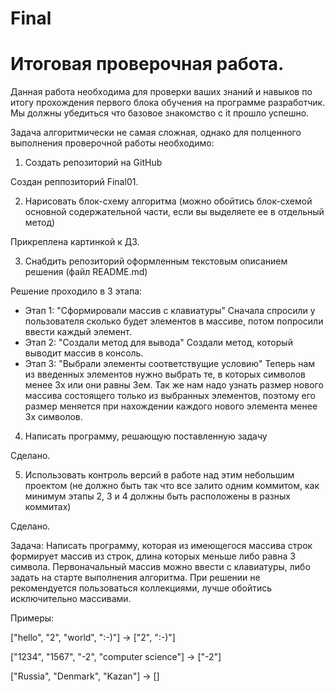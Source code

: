 # Final

# Итоговая проверочная работа.

Данная работа необходима для проверки ваших знаний и навыков по итогу прохождения первого блока обучения на программе разработчик. Мы должны убедиться что базовое знакомство с it прошло успешно.

Задача алгоритмически не самая сложная, однако для полценного выполнения проверочной работы необходимо:

1. Создать репозиторий на GitHub

Создан реппозиторий Final01.

2. Нарисовать блок-схему алгоритма (можно обойтись блок-схемой основной содержательной части, если вы выделяете ее в отдельный метод)

Прикреплена картинкой к ДЗ.

3. Снабдить репозиторий оформленным текстовым описанием решения (файл README.md)

 Решение проходило в 3 этапа:
- Этап 1: "Сформировали массив с клавиатуры"
Сначала спросили у пользователя сколько будет элементов в массиве, потом попросили ввести каждый элемент.
- Этап 2: "Создали метод для вывода"
Создали метод, который выводит массив в консоль.
- Этап 3: "Выбрали элементы соответствущие условию"
Теперь нам из введенных элементов нужно выбрать те, в которых символов менее 3х или они равны 3ем. Так же нам надо узнать размер нового массива состоящего только из выбранных элементов, поэтому его размер меняется при нахождении каждого нового элемента менее 3х символов.

4. Написать программу, решающую поставленную задачу

Сделано.

5. Использовать контроль версий в работе над этим небольшим проектом (не должно быть так что все залито одним коммитом, как минимум этапы 2, 3 и 4 должны быть расположены в разных коммитах)

Сделано.

Задача: Написать программу, которая из имеющегося массива строк формирует массив из строк, длина которых меньше либо равна 3 символа. Первоначальный массив можно ввести с клавиатуры, либо задать на старте выполнения алгоритма. При решении не рекомендуется пользоваться коллекциями, лучше обойтись исключительно массивами.

Примеры:

["hello", "2", "world", ":-)"] -> ["2", ":-)"]

["1234", "1567", "-2", "computer science"] -> ["-2"]

["Russia", "Denmark", "Kazan"] -> []